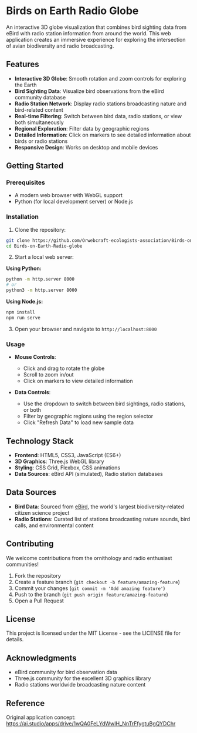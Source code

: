 # Birds on Earth Radio Globe

An interactive 3D globe visualization that combines bird sighting data from eBird with radio station information from around the world. This web application creates an immersive experience for exploring the intersection of avian biodiversity and radio broadcasting.

## Features

- **Interactive 3D Globe**: Smooth rotation and zoom controls for exploring the Earth
- **Bird Sighting Data**: Visualize bird observations from the eBird community database
- **Radio Station Network**: Display radio stations broadcasting nature and bird-related content
- **Real-time Filtering**: Switch between bird data, radio stations, or view both simultaneously
- **Regional Exploration**: Filter data by geographic regions
- **Detailed Information**: Click on markers to see detailed information about birds or radio stations
- **Responsive Design**: Works on desktop and mobile devices

## Getting Started

### Prerequisites

- A modern web browser with WebGL support
- Python (for local development server) or Node.js

### Installation

1. Clone the repository:
```bash
git clone https://github.com/Orwebcraft-ecologists-association/Birds-on-Earth-Radio-globe.git
cd Birds-on-Earth-Radio-globe
```

2. Start a local web server:

**Using Python:**
```bash
python -m http.server 8000
# or
python3 -m http.server 8000
```

**Using Node.js:**
```bash
npm install
npm run serve
```

3. Open your browser and navigate to `http://localhost:8000`

### Usage

- **Mouse Controls**: 
  - Click and drag to rotate the globe
  - Scroll to zoom in/out
  - Click on markers to view detailed information

- **Data Controls**:
  - Use the dropdown to switch between bird sightings, radio stations, or both
  - Filter by geographic regions using the region selector
  - Click "Refresh Data" to load new sample data

## Technology Stack

- **Frontend**: HTML5, CSS3, JavaScript (ES6+)
- **3D Graphics**: Three.js WebGL library
- **Styling**: CSS Grid, Flexbox, CSS animations
- **Data Sources**: eBird API (simulated), Radio station databases

## Data Sources

- **Bird Data**: Sourced from [eBird](https://ebird.org), the world's largest biodiversity-related citizen science project
- **Radio Stations**: Curated list of stations broadcasting nature sounds, bird calls, and environmental content

## Contributing

We welcome contributions from the ornithology and radio enthusiast communities!

1. Fork the repository
2. Create a feature branch (`git checkout -b feature/amazing-feature`)
3. Commit your changes (`git commit -m 'Add amazing feature'`)
4. Push to the branch (`git push origin feature/amazing-feature`)
5. Open a Pull Request

## License

This project is licensed under the MIT License - see the LICENSE file for details.

## Acknowledgments

- eBird community for bird observation data
- Three.js community for the excellent 3D graphics library
- Radio stations worldwide broadcasting nature content

## Reference

Original application concept: https://ai.studio/apps/drive/1wQA0FeLYdWwIH_NnTrFfygtuBgQYDChr

